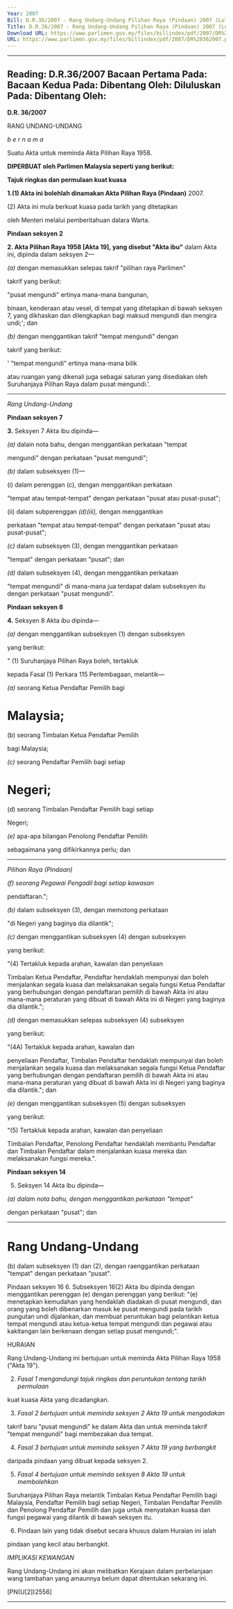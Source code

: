 ```yaml
---
Year: 2007
Bill: D.R.36/2007 - Rang Undang-Undang Pilihan Raya (Pindaan) 2007 (Lulus)
Title: D.R.36/2007 - Rang Undang-Undang Pilihan Raya (Pindaan) 2007 (Lulus)
Download URL: https://www.parlimen.gov.my/files/billindex/pdf/2007/DR%20362007.pdf
URL: https://www.parlimen.gov.my/files/billindex/pdf/2007/DR%20362007.pdf
---
```

---
Reading:
D.R.36/2007
Bacaan Pertama Pada:
Bacaan Kedua Pada:
Dibentang Oleh:
Diluluskan Pada:
Dibentang Oleh:
---

**D.R. 36/2007**

RANG UNDANG-UNDANG

_b e r n a m a_

Suatu Akta untuk meminda Akta Pilihan Raya 1958.

**DIPERBUAT oleh Parlimen Malaysia seperti yang berikut:**

**Tajuk ringkas dan permulaan kuat kuasa**

**1.(1) Akta ini bolehlah dinamakan Akta Pilihan Raya (Pindaan)**
2007.

(2) Akta ini mula berkuat kuasa pada tarikh yang ditetapkan

oleh Menteri melalui pemberitahuan dalara Warta.

**Pindaan seksyen 2**

**2.  Akta Pilihan Raya 1958 [Akta 19], yang disebut "Akta ibu"**
dalam Akta ini, dipinda dalam seksyen 2—

_(a)_ dengan memasukkan selepas takrif "pilihan raya Parlimen"

takrif yang berikut:

"pusat mengundi" ertinya mana-mana bangunan,

binaan, kenderaan atau vesel, di tempat yang ditetapkan
di bawah seksyen 7, yang dikhaskan dan dilengkapkan
bagi maksud mengundi dan mengira undi;'; dan

_(b)_ dengan menggantikan takrif "tempat mengundi" dengan

takrif yang berikut:

' "tempat mengundi" ertinya mana-mana bilik

atau ruangan yang dikenali juga sebagai saluran yang
disediakan oleh Suruhanjaya Pilihan Raya dalam pusat
mengundi.'.


-----

_Rang Undang-Undang_

**Pindaan seksyen 7**

**3.** Seksyen 7 Akta ibu dipinda—

_(a)_ dalain nota bahu, dengan menggantikan perkataan "tempat

mengundi" dengan perkataan "pusat mengundi";

_(b)_ dalam subseksyen (1)—

(i) dalam perenggan (c), dengan menggantikan perkataan

"tempat atau tempat-tempat" dengan perkataan
"pusat atau pusat-pusat";

(ii) dalam subperenggan _(d)(iii),_ dengan menggantikan

perkataan "tempat atau tempat-tempat" dengan
perkataan "pusat atau pusat-pusat";

_(c)_ dalam subseksyen (3), dengan menggantikan perkataan

"tempat" dengan perkataan "pusat"; dan

_(d)_ dalam subseksyen (4), dengan menggantikan perkataan

"tempat mengundi" di mana-mana jua terdapat dalam
subseksyen itu dengan perkataan "pusat mengundi".

**Pindaan seksyen 8**

**4.** Seksyen 8 Akta ibu dipinda—

_(a)_ dengan menggantikan subseksyen (1) dengan subseksyen

yang berikut:

" (1) Suruhanjaya Pilihan Raya boleh, tertakluk

kepada Fasal (1) Perkara 115 Perlembagaan,
melantik—

_(a)_ seorang Ketua Pendaftar Pemilih bagi

# Malaysia;
 (b) seorang Timbalan Ketua Pendaftar Pemilih

bagi Malaysia;

_(c)_ seorang Pendaftar Pemilih bagi setiap

# Negeri;
 (d) seorang Timbalan Pendaftar Pemilih bagi setiap

Negeri;

_(e)_ apa-apa bilangan Penolong Pendaftar Pemilih

sebagaimana yang difikirkannya perlu; dan


-----

_Pilihan Raya (Pindaan)_

_(f) seorang Pegawai Pengadil bagi setiap kawasan_

pendaftaran.";


_(b)_ dalam subseksyen (3), dengan memotong perkataan

"di Negeri yang baginya dia dilantik";

_(c)_ dengan menggantikan subseksyen (4) dengan subseksyen

yang berikut:

"(4) Tertakluk kepada arahan, kawalan dan penyeliaan

Timbalan Ketua Pendaftar, Pendaftar hendaklah
mempunyai dan boleh menjalankan segala kuasa dan
melaksanakan segala fungsi Ketua Pendaftar yang
berhubungan dengan pendaftaran pemilih di bawah Akta
ini atau mana-mana peraturan yang dibuat di bawah
Akta ini di Negeri yang baginya dia dilantik.";

_(d)_ dengan memasukkan selepas subseksyen (4) subseksyen

yang berikut:

"(4A) Tertakluk kepada arahan, kawalan dan

penyeliaan Pendaftar, Timbalan Pendaftar hendaklah
mempunyai dan boleh menjalankan segala kuasa dan
melaksanakan segala fungsi Ketua Pendaftar yang
berhubungan dengan pendaftaran pemilih di bawah
Akta ini atau mana-mana peraturan yang dibuat
di bawah Akta ini di Negeri yang baginya dia dilantik.";
dan

_(e)_ dengan menggantikan subseksyen (5) dengan subseksyen

yang berikut:

"(5) Tertakluk kepada arahan, kawalan dan penyeliaan

Timbalan Pendaftar, Penolong Pendaftar hendaklah
membantu Pendaftar dan Timbalan Pendaftar dalam
menjalankan kuasa mereka dan melaksanakan fungsi
mereka.".

**Pindaan seksyen 14**

5.  Seksyen 14 Akta ibu dipinda—

_(a) dalam nota bahu, dengan menggantikan perkataan "tempat"_

dengan perkataan "pusat"; dan


-----

# Rang Undang-Undang
 (b) dalam subseksyen (1) dan (2), dengan raenggantikan
 perkataan "tempat" dengan perkataan "pusat".

 Pindaan seksyen 16
 6.  Subseksyen 16(2) Akta ibu dipinda dengan menggantikan perenggan (e) dengan perenggan yang berikut:
 "(e) menetapkan kemudahan yang hendaklah diadakan
 di pusat mengundi, dan orang yang boleh dibenarkan masuk ke pusat mengundi pada tarikh pungutan undi dijalankan, dan membuat peruntukan bagi pelantikan ketua tempat mengundi atau ketua-ketua tempat mengundi dan pegawai atau kakitangan lain berkenaan dengan setiap pusat mengundi;".

HURAIAN

Rang Undang-Undang ini bertujuan untuk meminda Akta Pilihan Raya 1958
("Akta 19").

2. _Fasal 1 mengandungi tajuk ringkas dan peruntukan tentang tarikh permulaan_

kuat kuasa Akta yang dicadangkan.

3. _Fasal 2 bertujuan untuk meminda seksyen 2 Akta 19 untuk mengadakan_

takrif baru "pusat mengundi" ke dalam Akta dan untuk meminda takrif "tempat
mengundi" bagi membezakan dua tempat.

4. _Fasal 3 bertujuan untuk meminda seksyen 7 Akta 19 yang berbangkit_

daripada pindaan yang dibuat kepada seksyen 2.

5. _Fasal 4 bertujuan untuk meminda seksyen 8 Akta 19 untuk membolehkan_

Suruhanjaya Pilihan Raya melantik Timbalan Ketua Pendaftar Pemilih bagi
Malaysia, Pendaftar Pemilih bagi setiap Negeri, Timbalan Pendaftar Pemilih
dan Penolong Pendaftar Pemilih dan juga untuk menyatakan kuasa dan fungsi
pegawai yang dilantik di bawah seksyen itu.


6. Pindaan lain yang tidak disebut secara khusus dalam Huraian ini ialah

pindaan yang kecil atau berbangkit.

_IMPLIKASI KEWANGAN_

Rang Undang-Undang ini akan melibatkan Kerajaan dalam perbelanjaan wang
tambahan yang amaunnya belum dapat ditentukan sekarang ini.

[PN(U[2])2556]


-----

